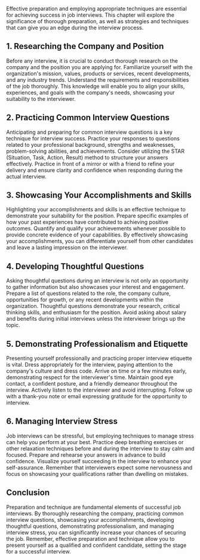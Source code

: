 
Effective preparation and employing appropriate techniques are essential for achieving success in job interviews. This chapter will explore the significance of thorough preparation, as well as strategies and techniques that can give you an edge during the interview process.

1\. Researching the Company and Position
---------------------------------------

Before any interview, it is crucial to conduct thorough research on the company and the position you are applying for. Familiarize yourself with the organization's mission, values, products or services, recent developments, and any industry trends. Understand the requirements and responsibilities of the job thoroughly. This knowledge will enable you to align your skills, experiences, and goals with the company's needs, showcasing your suitability to the interviewer.

2\. Practicing Common Interview Questions
----------------------------------------

Anticipating and preparing for common interview questions is a key technique for interview success. Practice your responses to questions related to your professional background, strengths and weaknesses, problem-solving abilities, and achievements. Consider utilizing the STAR (Situation, Task, Action, Result) method to structure your answers effectively. Practice in front of a mirror or with a friend to refine your delivery and ensure clarity and confidence when responding during the actual interview.

3\. Showcasing Your Accomplishments and Skills
---------------------------------------------

Highlighting your accomplishments and skills is an effective technique to demonstrate your suitability for the position. Prepare specific examples of how your past experiences have contributed to achieving positive outcomes. Quantify and qualify your achievements whenever possible to provide concrete evidence of your capabilities. By effectively showcasing your accomplishments, you can differentiate yourself from other candidates and leave a lasting impression on the interviewer.

4\. Developing Thoughtful Questions
----------------------------------

Asking thoughtful questions during an interview is not only an opportunity to gather information but also showcases your interest and engagement. Prepare a list of questions related to the role, the company culture, opportunities for growth, or any recent developments within the organization. Thoughtful questions demonstrate your research, critical thinking skills, and enthusiasm for the position. Avoid asking about salary and benefits during initial interviews unless the interviewer brings up the topic.

5\. Demonstrating Professionalism and Etiquette
----------------------------------------------

Presenting yourself professionally and practicing proper interview etiquette is vital. Dress appropriately for the interview, paying attention to the company's culture and dress code. Arrive on time or a few minutes early, demonstrating respect for the interviewer's time. Maintain good eye contact, a confident posture, and a friendly demeanor throughout the interview. Actively listen to the interviewer and avoid interrupting. Follow up with a thank-you note or email expressing gratitude for the opportunity to interview.

6\. Managing Interview Stress
----------------------------

Job interviews can be stressful, but employing techniques to manage stress can help you perform at your best. Practice deep breathing exercises or other relaxation techniques before and during the interview to stay calm and focused. Prepare and rehearse your answers in advance to build confidence. Visualize yourself succeeding in the interview to enhance your self-assurance. Remember that interviewers expect some nervousness and focus on showcasing your qualifications rather than dwelling on mistakes.

Conclusion
----------

Preparation and technique are fundamental elements of successful job interviews. By thoroughly researching the company, practicing common interview questions, showcasing your accomplishments, developing thoughtful questions, demonstrating professionalism, and managing interview stress, you can significantly increase your chances of securing the job. Remember, effective preparation and technique allow you to present yourself as a qualified and confident candidate, setting the stage for a successful interview.
